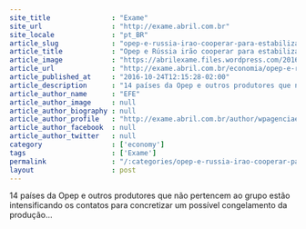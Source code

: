 ```yaml
---
site_title               : "Exame"
site_url                 : "http://exame.abril.com.br"
site_locale              : "pt_BR"
article_slug             : "opep-e-russia-irao-cooperar-para-estabilizar-mercados-de-petroleo"
article_title            : "Opep e Rússia irão cooperar para estabilizar mercados de petróleo"
article_image            : "https://abrilexame.files.wordpress.com/2016/10/size_960_16_9_petroleo-contrabandeado-pelo-ei-na-siria11.jpg?quality=70&strip=all&w=960"
article_url              : "http://exame.abril.com.br/economia/opep-e-russia-irao-cooperar-para-estabilizar-mercados-de-petroleo/"
article_published_at     : "2016-10-24T12:15:28-02:00"
article_description      : "14 países da Opep e outros produtores que não pertencem ao grupo estão intensificando os contatos para concretizar um possível congelamento da produção..."
article_author_name      : "EFE"
article_author_image     : null
article_author_biography : null
article_author_profile   : "http://exame.abril.com.br/author/wpagenciaefe/"
article_author_facebook  : null
article_author_twitter   : null
category                 : ['economy']
tags                     : ['Exame']
permalink                : "/:categories/opep-e-russia-irao-cooperar-para-estabilizar-mercados-de-petroleo/"
layout                   : post
---
```


14 países da Opep e outros produtores que não pertencem ao grupo estão intensificando os contatos para concretizar um possível congelamento da produção...
